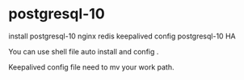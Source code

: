# postgresql-10
install postgresql-10 nginx redis keepalived
config postgresql-10 HA

You can use shell file auto install and config .

Keepalived config file need to mv your work path.
